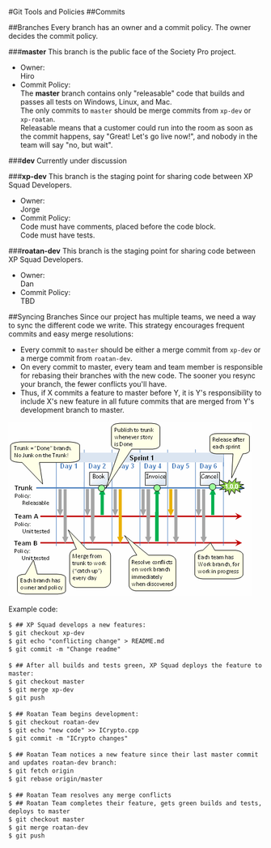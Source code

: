 #Git Tools and Policies
##Commits

##Branches
Every branch has an owner and a commit policy. The owner decides the commit policy.

###**master**
This branch is the public face of the Society Pro project.
* Owner:  
  Hiro
* Commit Policy:  
  The **master** branch contains only "releasable" code that builds and passes all tests on Windows, Linux, and Mac.  
  The only commits to `master` should be merge commits from `xp-dev` or `xp-roatan`.  
  Releasable means that a customer could run into the room as soon as the commit happens, say "Great! Let's go live now!", and nobody in the team will say "no, but wait".

###**dev**
Currently under discussion

###**xp-dev**
This branch is the staging point for sharing code between XP Squad Developers.
* Owner:  
  Jorge
* Commit Policy:  
  Code must have comments, placed before the code block.  
  Code must have tests.

###**roatan-dev**
This branch is the staging point for sharing code between XP Squad Developers.
* Owner:  
  Dan
* Commit Policy:  
  TBD


##Syncing Branches
Since our project has multiple teams, we need a way to sync the different code we write.
This strategy encourages frequent commits and easy merge resolutions:

* Every commit to `master` should be either a merge commit from `xp-dev` or a merge commit from `roatan-dev`.
* On every commit to master, every team and team member is responsible for rebasing their branches with the new code. The sooner you resync your branch, the fewer conflicts you'll have.
* Thus, if X commits a feature to master before Y, it is Y's responsibility to include X's new feature in all future commits that are merged from Y's development branch to master.

<img src="assets/images/multi-team-sourcecontrol.gif"/>

Example code:

    $ ## XP Squad develops a new features:
    $ git checkout xp-dev
    $ git echo "conflicting change" > README.md
    $ git commit -m "Change readme"
    
    $ ## After all builds and tests green, XP Squad deploys the feature to master:
    $ git checkout master
    $ git merge xp-dev
    $ git push
    
    $ ## Roatan Team begins development: 
    $ git checkout roatan-dev
    $ git echo "new code" >> ICrypto.cpp
    $ git commit -m "ICrypto changes"
    
    $ ## Roatan Team notices a new feature since their last master commit and updates roatan-dev branch:
    $ git fetch origin
    $ git rebase origin/master
    
    $ ## Roatan Team resolves any merge conflicts
    $ ## Roatan Team completes their feature, gets green builds and tests, deploys to master
    $ git checkout master
    $ git merge roatan-dev
    $ git push

